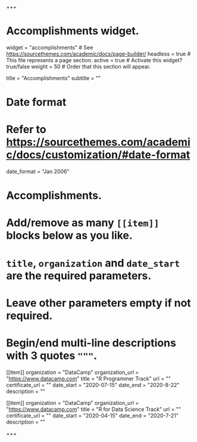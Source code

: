 +++
# Accomplishments widget.
widget = "accomplishments"  # See https://sourcethemes.com/academic/docs/page-builder/
headless = true  # This file represents a page section.
active = true  # Activate this widget? true/false
weight = 50  # Order that this section will appear.

title = "Accomplish&shy;ments"
subtitle = ""

# Date format
#   Refer to https://sourcethemes.com/academic/docs/customization/#date-format
date_format = "Jan 2006"

# Accomplishments.
#   Add/remove as many `[[item]]` blocks below as you like.
#   `title`, `organization` and `date_start` are the required parameters.
#   Leave other parameters empty if not required.
#   Begin/end multi-line descriptions with 3 quotes `"""`.

[[item]]
  organization = "DataCamp"
  organization_url = "https://www.datacamp.com"
  title = "R Programmer Track"
  url = ""
  certificate_url = ""
  date_start = "2020-07-15"
  date_end = "2020-8-22"
  description = ""
  
[[item]]
  organization = "DataCamp"
  organization_url = "https://www.datacamp.com"
  title = "R for Data Science Track"
  url = ""
  certificate_url = ""
  date_start = "2020-04-15"
  date_end = "2020-7-21"
  description = ""

+++

